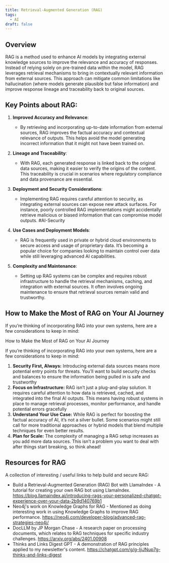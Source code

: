 ```yaml
---
title: Retrieval-Augmented Generation (RAG)
tags:
  - AI
draft: false
---
```

## Overview
RAG is a method used to enhance AI models by integrating external knowledge sources to improve the relevance and accuracy of responses. Instead of relying solely on pre-trained data within the model, RAG leverages retrieval mechanisms to bring in contextually relevant information from external sources. This approach can mitigate common limitations like hallucination (where models generate plausible but false information) and improve response lineage and traceability back to original sources.

## Key Points about RAG:
1. **Improved Accuracy and Relevance**:
   - By retrieving and incorporating up-to-date information from external sources, RAG improves the factual accuracy and contextual relevance of outputs. This helps avoid the model generating incorrect information that it might not have been trained on.

2. **Lineage and Traceability**:
   - With RAG, each generated response is linked back to the original data sources, making it easier to verify the origins of the content. This traceability is crucial in scenarios where regulatory compliance and data provenance are essential.

3. **Deployment and Security Considerations**:
   - Implementing RAG requires careful attention to security, as integrating external sources can expose new attack surfaces. For instance, poorly controlled RAG implementations might accidentally retrieve malicious or biased information that can compromise model outputs. #AI-Security 

4. **Use Cases and Deployment Models**:
   - RAG is frequently used in private or hybrid cloud environments to secure access and usage of proprietary data. It’s becoming a popular choice for companies looking to maintain control over data while still leveraging advanced AI capabilities.

5. **Complexity and Maintenance**:
   - Setting up RAG systems can be complex and requires robust infrastructure to handle the retrieval mechanisms, caching, and integration with external sources. It often involves ongoing maintenance to ensure that retrieval sources remain valid and trustworthy.

## How to Make the Most of RAG on Your AI Journey

If you’re thinking of incorporating RAG into your own systems, here are a few considerations to keep in mind:

How to Make the Most of RAG on Your AI Journey

If you’re thinking of incorporating RAG into your own systems, here are a few considerations to keep in mind:

1. **Security First, Always:** Introducing external data sources means more potential entry points for threats. You’ll want to build security checks and balances to ensure the information being pulled in is safe and trustworthy
2. **Focus on Infrastructure:** RAG isn’t just a plug-and-play solution. It requires careful attention to how data is retrieved, cached, and integrated into the final AI outputs. This means having robust systems in place to manage retrieval processes, monitor performance, and handle potential errors gracefully
3. **Understand Your Use Case:** While RAG is perfect for boosting the factual accuracy of AI, it’s not a silver bullet. Some scenarios might still call for more traditional approaches or hybrid models that blend multiple techniques for even better results.
4. **Plan for Scale:** The complexity of managing a RAG setup increases as you add more data sources. This isn’t a problem you want to deal with after things start breaking, so think ahead!

## Resources for RAG
A collection of interesting / useful links to help build and secure RAG:
- Build a Retrieval-Augmented Generation (RAG) Bot with LlamaIndex - A tutorial for creating your own RAG bot using LlamaIndex. https://blog.llamaindex.ai/introducing-rags-your-personalized-chatgpt-experience-over-your-data-2b9d140769b1
- Neo4j's work on Knowledge Graphs for RAG - Mentioned as doing interesting work in using Knowledge Graphs to improve RAG performance. https://neo4j.com/developer-blog/advanced-rag-strategies-neo4j/
- DocLLM by JP Morgan Chase - A research paper on processing documents, which relates to RAG techniques for specific industry challenges. https://arxiv.org/abs/2401.00908
- Thinks and Links Digest GPT - A demonstration of RAG principles applied to my newsletter's content. https://chatgpt.com/g/g-IjiJNup7g-thinks-and-links-digest